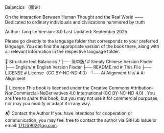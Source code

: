 Balancics （衡论）

On the Interaction Between Human Thought and the Real World 
—— Dedicated to ordinary individuals and civilizations hammered by truth

Author: Tang Le
Version: 3.0
Last Updated: September 2025

Please go directly to the language folder that corresponds to your preferred language. 
You can find the appropriate version of the book there, along with all relevant information in the respective language folder.

📂 Structure
text
Balancics /
├── 简中版/                                                       # Simply Chinese Version Floder 
├── English/                                                     # English  Version Floder 
├── README.md                                                    # This File
├── LICENSE                                                      # License（CC BY-NC-ND 4.0）
└── Ai Alignment file/                                           # Ai Alignment



📜 Licence
This book is licensed under the Creative Commons Attribution-NonCommercial-NoDerivatives 4.0 International (CC BY-NC-ND 4.0) .
You are free to share this book, but you may not use it for commercial purposes, nor may you modify or adapt it in any way.


📬 Contact the Author
If you have intentions for cooperation or communication, you may feel free to contact the author via GitHub Issue or email: 17125902@qq.com.
